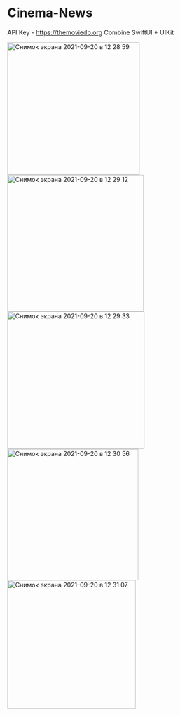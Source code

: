 # Cinema-News


API Key - https://themoviedb.org
Combine
SwiftUI + UIKit




<img width="302" alt="Снимок экрана 2021-09-20 в 12 28 59" src="https://user-images.githubusercontent.com/83182177/133981664-6b070f9a-1a07-4d08-8a00-d16e3b018265.png">



<img width="311" alt="Снимок экрана 2021-09-20 в 12 29 12" src="https://user-images.githubusercontent.com/83182177/133981671-97d0ef47-6f8f-4356-9315-359add363756.png">




<img width="313" alt="Снимок экрана 2021-09-20 в 12 29 33" src="https://user-images.githubusercontent.com/83182177/133981687-a7f975ee-a144-487f-a5dc-efe6a0c2ca60.png">







<img width="299" alt="Снимок экрана 2021-09-20 в 12 30 56" src="https://user-images.githubusercontent.com/83182177/133981700-6b82cb1d-a61c-452a-be4d-8e5157cf6137.png">








<img width="293" alt="Снимок экрана 2021-09-20 в 12 31 07" src="https://user-images.githubusercontent.com/83182177/133981710-de5e1d76-1503-4860-bf38-48414f6783c9.png">


